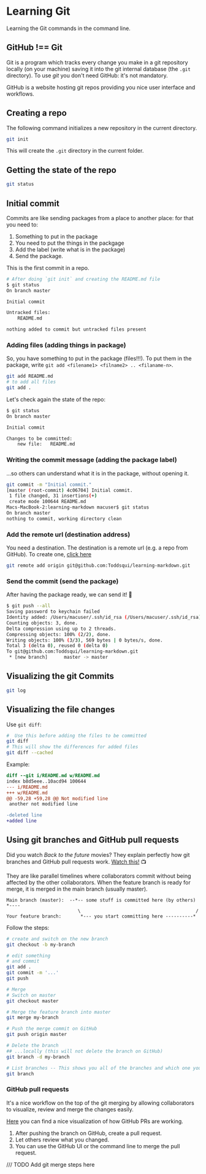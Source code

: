 # Learning Git

Learning the Git commands in the command line.

##  GitHub !== Git
Git is a program which tracks every change you make in a git repository locally
(on your machine) saving it into the git internal database (the `.git` directory).
To use *git* you don't need GitHub:  it's not mandatory.

GitHub is a website hosting git repos providing you nice user interface and
workflows.

##  Creating a repo
The following command initializes a new repository in the current directory.

```sh
git init
```

This will create the `.git` directory in the current folder.

##  Getting the state of the repo

```sh
git status
```

##  Initial commit

Commits are like sending packages from a place to another place: for that you need to:

 1. Something to put in the package
 2. You need to put the things in the packgage
 3. Add the label (write what is in the package)
 4. Send the package.

This is the first commit in a repo.

```sh
# After doing `git init` and creating the README.md file
$ git status
On branch master

Initial commit

Untracked files:
	README.md

nothing added to commit but untracked files present
```

### Adding files (adding things in package)

So, you have something to put in the package (files!!!). To put them in the package, write `git add <filename1> <filname2> .. <filaname-n>`.

```sh
git add README.md
# to add all files
git add .
```

Let's check again the state of the repo:

```sh
$ git status
On branch master

Initial commit

Changes to be committed:
	new file:   README.md

```

###  Writing the commit message (adding the package label)
...so others can understand what it is in the package, without opening it.

```sh
git commit -m "Initial commit."
[master (root-commit) 4c06704] Initial commit.
 1 file changed, 31 insertions(+)
 create mode 100644 README.md
Macs-MacBook-2:learning-markdown macuser$ git status
On branch master
nothing to commit, working directory clean
```

### Add the remote url (destination address)
You need a destination. The destination is a remote url (e.g. a repo from GitHub). To create one, [click here](https://github.com/new)

```sh
git remote add origin git@github.com:Toddsqui/learning-markdown.git
```

###  Send the commit (send the package)
After having the package ready, we can send it!  :tada:

```sh
$ git push --all
Saving password to keychain failed
Identity added: /Users/macuser/.ssh/id_rsa (/Users/macuser/.ssh/id_rsa)
Counting objects: 3, done.
Delta compression using up to 2 threads.
Compressing objects: 100% (2/2), done.
Writing objects: 100% (3/3), 569 bytes | 0 bytes/s, done.
Total 3 (delta 0), reused 0 (delta 0)
To git@github.com:Toddsqui/learning-markdown.git
 * [new branch]      master -> master
```

## Visualizing the git Commits

```sh
git log
```

##  Visualizing the file changes

Use `git diff`:

```sh
#  Use this before adding the files to be committed
git diff
# This will show the differences for added files
git diff --cached
```

Example:

```patch
diff --git i/README.md w/README.md
index b8d5eee..10acd94 100644
--- i/README.md
+++ w/README.md
@@ -59,28 +59,28 @@ Not modified line
 another not modified line

-deleted line
+added line
```
##  Using git branches and GitHub pull requests
Did you watch *Back to the future* movies? They explain perfectly how git
branches and GitHub  pull requests work. [Watch this!](https://www.youtube.com/watch?v=uHiLxKwaug0) :tv:

They are like parallel timelines where collaborators commit without being affected
by the other collaborators. When the feature branch is ready for merge, it is
merged in the main branch (usually master).

```
Main branch (master):  --*-- some stuff is committed here (by others) *----
                          \                                          /
Your feature branch:       *--- you start committing here ----------*
```

Follow the steps:

```sh
# create and switch on the new branch
git checkout -b my-branch

# edit something
# and commit
git add .
git commit -m '...'
git push

# Merge
# Switch on master
git checkout master

# Merge the feature branch into master
git merge my-branch

# Push the merge commit on GitHub
git push origin master

# Delete the branch
## ...locally (this will not delete the branch on GitHub)
git branch -d my-branch

# List branches -- This shows you all of the branches and which one you are on
git branch
```

### GitHub pull requests

It's a nice workflow on the top of the git merging by allowing collaborators to
visualize, review and merge the changes easily.

[Here](https://guides.github.com/introduction/flow/) you can find a nice visualization
of how GitHub PRs are working.

 1. After pushing the branch on GitHub, create a pull request.
 2. Let others review what you changed.
 3. You can use the GitHub UI or the command line to merge the pull request.

  /// TODO  Add git merge steps here
